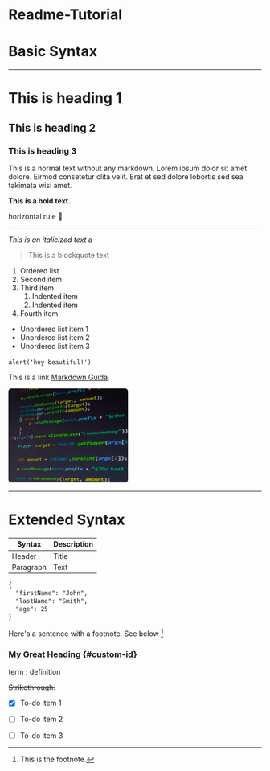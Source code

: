 # Readme-Tutorial
# Basic Syntax

---

# This is heading 1 
## This is heading 2 
### This is heading 3 

This is a normal text without any markdown. Lorem ipsum dolor sit amet dolore. Eirmod consetetur clita velit. Erat et sed dolore lobortis sed sea takimata wisi amet. 

**This is a bold text.** 

horizontal rule  :arrow_down_small:

---

*This is an italicized text* 
a
> This is a blockquote text 

1. Ordered list  
2. Second item
3. Third item
    1. Indented item
    2. Indented item
4. Fourth item

- Unordered list item 1  
- Unordered list item 2
- Unordered list item 3

`alert('hey beautiful!')`   

This is a link [Markdown Guida](https://www.markdownguide.org/cheat-sheet/).

![Code Image](/test-img.png "code img")

---
# Extended Syntax

| Syntax | Description |
| ----------- | ----------- |
| Header | Title |
| Paragraph | Text |

```
{
  "firstName": "John",
  "lastName": "Smith",
  "age": 25
}
```

Here's a sentence with a footnote. See below [^1]

### My Great Heading {#custom-id}

term
: definition

~~Strikethrough.~~

- [x] To-do item 1
- [ ] To-do item 2
- [ ] To-do item 3





[^1]: This is the footnote.
